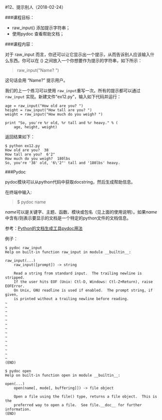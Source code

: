 #12、提示别人（2018-02-24）



###课程目标：

* raw_input() 添加提示字符串；
* 使用pydoc 查看帮助文档；



###课程内容：

对于 raw_input 而言，你还可以让它显示出一个提示，从而告诉别人应该输入什么东西。你可以在 () 之间放入一个你想要作为提示的字符串，如下所示：

> raw_input("Name? ")

这句话会用 “Name?” 提示用户。

我们的上一个练习可以使用 `raw_input`重写一次。所有的提示都可以通过`raw_input` 实现。新建文件“ex12.py”，输入如下代码并运行：

```
age = raw_input("How old are you? ")
height = raw_input("How tall are you? ")
weight = raw_input("How much do you weigh? ")

print "So, you're %r old, %r tall and %r heavy." % (
    age, height, weight)
```

返回结果如下：

```
$ python ex12.py
How old are you?  38
How tall are you?  6'2"
How much do you weigh?  180lbs
So, you're '38' old, '6\'2"' tall and '180lbs' heavy.
```



###Pydoc 

pydoc模块可以从python代码中获取docstring，然后生成帮助信息。

在终端中输入:

>$ pydoc name

*name*可以是关键字、主题、函数、模块或包名（见上面的使用说明）。如果*name*中含有/则表示要显示的文档是一个特定的python文件的文档信息。

参考：[Python的文档生成工具pydoc用法](http://sdnhub.cn/index.php/python-pydoc/)



例子：

```
$ pydoc raw_input
Help on built-in function raw_input in module __builtin__:

raw_input(...)
    raw_input([prompt]) -> string
    
    Read a string from standard input.  The trailing newline is stripped.
    If the user hits EOF (Unix: Ctl-D, Windows: Ctl-Z+Return), raise EOFError.
    On Unix, GNU readline is used if enabled.  The prompt string, if given,
    is printed without a trailing newline before reading.
~
~
~
~
~
~
~
~
~
~
~
~
~
~
(END)
```

```
$ pydoc open
Help on built-in function open in module __builtin__:

open(...)
    open(name[, mode[, buffering]]) -> file object
    
    Open a file using the file() type, returns a file object.  This is the
    preferred way to open a file.  See file.__doc__ for further information.
(END)
```